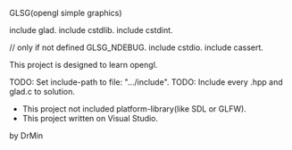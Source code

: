 GLSG(opengl simple graphics)

include glad.
include cstdlib.
include cstdint.

// only if not defined GLSG_NDEBUG.
include cstdio.
include cassert.

This project is designed to learn opengl.

TODO: Set include-path to file: ".../include".
TODO: Include every .hpp and glad.c to solution.

* This project not included platform-library(like SDL or GLFW).
* This project written on Visual Studio.

by DrMin